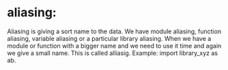 # aliasing:
Aliasing is giving a sort name to the data.
We have module aliasing, function aliasing, variable aliasing or a particular library aliasing.
When we have a module or function with a bigger name and we need to use it time and again we give a small name. This is called alliasig.
Example: import library_xyz as ab.
